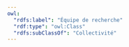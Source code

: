 ```yaml
---
owl:
  "rdfs:label": "Équipe de recherche"
  "rdf:type": "owl:Class"
  "rdfs:subClassOf": "Collectivité"
---
```


<OntologyTable frontMatter={frontMatter}/>
